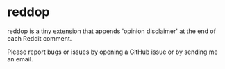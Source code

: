 # reddop
reddop is a tiny extension that appends 'opinion disclaimer' at the end of each Reddit comment.

Please report bugs or issues by opening a GitHub issue or by sending me an email.
